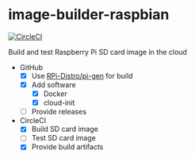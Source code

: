 # image-builder-raspbian
[![CircleCI](https://circleci.com/gh/StefanScherer/image-builder-raspbian/tree/master.svg?style=svg)](https://circleci.com/gh/StefanScherer/image-builder-raspbian/tree/master)

Build and test Raspberry Pi SD card image in the cloud

- GitHub
  - [x] Use [RPi-Distro/pi-gen](https://github.com/RPi-Distro/pi-gen) for build
  - [x] Add software
    - [x] Docker
    - [x] cloud-init
  - [ ] Provide releases
- CircleCI
  - [x] Build SD card image
  - [ ] Test SD card image
  - [x] Provide build artifacts
